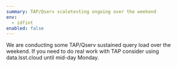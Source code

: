 ```yaml
---
summary: TAP/Qserv scaletesting ongoing over the weekend
env:
  - idfint
enabled: false
---
```


We are conducting some TAP/Qserv sustained query load over the weekend.
If you need to do real work with TAP consider using data.lsst.cloud until mid-day Monday. 
